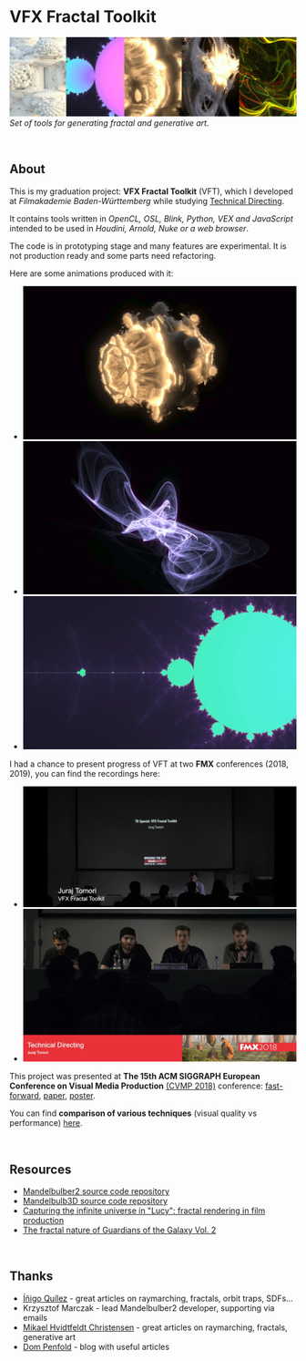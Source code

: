 VFX Fractal Toolkit
==========================
![VFX Fractal Toolkit banner image](img/vft_cover.jpg)
*Set of tools for generating fractal and generative art.*

<br>

## About
This is my graduation project: **VFX Fractal Toolkit** (VFT), which I developed at *Filmakademie Baden-Württemberg* while studying [Technical Directing](https://animationsinstitut.de/de/studium/animation/technical-director/informationen/).

It contains tools written in *OpenCL, OSL, Blink, Python, VEX and JavaScript* intended to be used in *Houdini, Arnold, Nuke or a web browser*.

The code is in prototyping stage and many features are experimental. It is not production ready and some parts need refactoring.

Here are some animations produced with it:

* [![Volumetric fractals](img/volumes.jpg)](https://www.youtube.com/watch?v=E8n6chN2Txw)
* [![Dynamical systems](img/particles.jpg)](https://www.youtube.com/watch?v=_gdApm_QPjs)
* [![2D fractals](img/2d.jpg)](https://www.youtube.com/watch?v=__8gaEv5GAs)

I had a chance to present progress of VFT at two **FMX** conferences (2018, 2019), you can find the recordings here:

* [![FMX 2019 recording](img/fmx_19.jpg)](https://livestream.com/eyecatchlive/events/8652002/videos/190660049)
* [![FMX 2018 recording](img/fmx_18.jpg)](https://www.youtube.com/watch?v=SNa18n5d8UY&feature=youtu.be&t=1m26s)

This project was presented at **The 15th ACM SIGGRAPH European Conference on Visual Media Production** [(CVMP 2018)](https://www.cvmp-conference.org/2018/programme/) conference: [fast-forward](https://www.youtube.com/watch?v=_CI8GFDmKZQ), [paper](https://animationsinstitut.de/fileadmin/user_upload/files_forschung/pdf/Publications/18_cvmp_vft_juraj_tomori_paper.pdf), [poster](https://animationsinstitut.de/fileadmin/user_upload/files_forschung/pdf/Publications/18_cvmp_vft_juraj_tomori_poster.png).

You can find **comparison of various techniques** (visual quality vs performance) [here](comparison.md).

<br>

## Resources
* [Mandelbulber2 source code repository](https://github.com/buddhi1980/mandelbulber2/)
* [Mandelbulb3D source code repository](https://github.com/thargor6/mb3d)
* [Capturing the infinite universe in "Lucy": fractal rendering in film production](https://dl.acm.org/citation.cfm?id=2614166)
* [The fractal nature of Guardians of the Galaxy Vol. 2](https://www.fxguide.com/featured/the-fractal-nature-of-guardians-of-the-galaxy-vol-2/)

<br>

## Thanks
* [Íñigo Quílez](http://www.iquilezles.org/www/index.htm) - great articles on raymarching, fractals, orbit traps, SDFs...
* Krzysztof Marczak - lead Mandelbulber2 developer, supporting via emails
* [Mikael Hvidtfeldt Christensen](http://blog.hvidtfeldts.net/) - great articles on raymarching, fractals, generative art
* [Dom Penfold](http://woo4.me/) - blog with useful articles